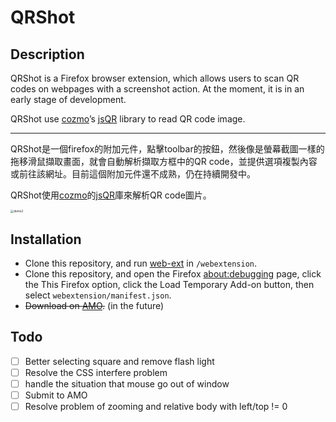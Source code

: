 # QRShot

## Description

QRShot is a Firefox browser extension, which allows users to scan QR codes on webpages with a screenshot action. At the moment, it is in an early stage of development.

QRShot use [cozmo](https://github.com/cozmo)’s [jsQR](https://github.com/cozmo/jsQR) library to read QR code image.

----------

QRShot是一個firefox的附加元件，點擊toolbar的按鈕，然後像是螢幕截圖一樣的拖移滑鼠擷取畫面，就會自動解析擷取方框中的QR code，並提供選項複製內容或前往該網址。目前這個附加元件還不成熟，仍在持續開發中。

QRShot使用[cozmo](https://github.com/cozmo)的[jsQR](https://github.com/cozmo/jsQR)庫來解析QR code圖片。

<img src="src/demo.gif" alt="demo2" style="zoom: 33%;" />

## Installation

- Clone this repository, and run [web-ext](https://www.npmjs.com/package/web-ext) in `/webextension`. 
- Clone this repository, and open the Firefox [about:debugging](https://developer.mozilla.org/en-US/docs/Tools/about:debugging) page, click the This Firefox option, click the Load Temporary Add-on  button, then select `webextension/manifest.json`.
- ~~Download on  [AMO](https://addons.mozilla.org).~~ (in the future)

## Todo

- [ ] Better selecting square and remove flash light
- [ ] Resolve the CSS interfere problem
- [ ] handle the situation that mouse go out of window
- [ ] Submit to AMO
- [ ] Resolve problem of zooming and relative body with left/top != 0